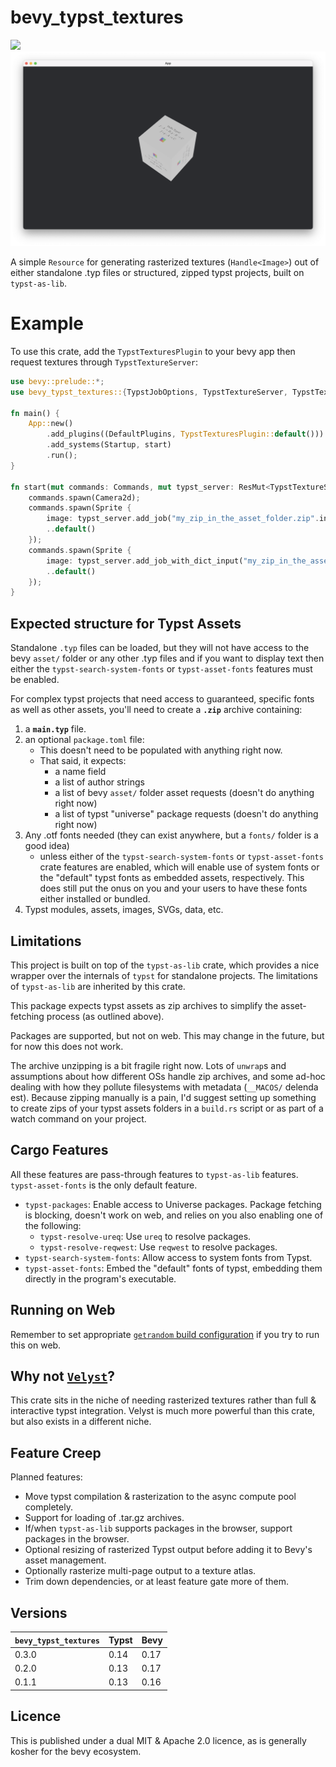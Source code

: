 # bevy_typst_textures
[![](https://img.shields.io/crates/v/bevy_typst_textures
)](https://crates.io/crates/bevy_typst_textures)
[![](./screenshot.png)](./examples/default_fonts_3d.rs)

A simple `Resource` for generating rasterized textures (`Handle<Image>`) out of either standalone .typ files or structured, zipped typst projects, built on `typst-as-lib`.

# Example

To use this crate, add the `TypstTexturesPlugin` to your bevy app then request textures through `TypstTextureServer`:

```rust
use bevy::prelude::*;
use bevy_typst_textures::{TypstJobOptions, TypstTextureServer, TypstTexturesPlugin};

fn main() {
    App::new()
        .add_plugins((DefaultPlugins, TypstTexturesPlugin::default()))
        .add_systems(Startup, start)
        .run();
}

fn start(mut commands: Commands, mut typst_server: ResMut<TypstTextureServer>) {
    commands.spawn(Camera2d);
    commands.spawn(Sprite {
        image: typst_server.add_job("my_zip_in_the_asset_folder.zip".into(), TypstJobOptions::default()),
        ..default()
    });
    commands.spawn(Sprite {
        image: typst_server.add_job_with_dict_input("my_zip_in_the_asset_folder.zip".into(), typst::foundations::Dict::new(), TypstJobOptions::default()),
        ..default()
    });
}
```

## Expected structure for Typst Assets

Standalone `.typ` files can be loaded, but they will not have access to the bevy `asset/` folder or any other .typ files and if you want to display text then either the `typst-search-system-fonts` or `typst-asset-fonts` features must be enabled.

For complex typst projects that need access to guaranteed, specific fonts as well as other assets, you'll need to create a **`.zip`** archive containing:
1. a **`main.typ`** file.
2. an optional `package.toml` file:
    - This doesn't need to be populated with anything right now.
    - That said, it expects:
        - a name field
        - a list of author strings
        - a list of bevy `asset/` folder asset requests (doesn't do anything right now)
        - a list of typst "universe" package requests (doesn't do anything right now)
3. Any .otf fonts needed (they can exist anywhere, but a `fonts/` folder is a good idea)
    - unless either of the `typst-search-system-fonts` or `typst-asset-fonts` crate features are enabled, which will enable use of system fonts or the "default" typst fonts as embedded assets, respectively. This does still put the onus on you and your users to have these fonts either installed or bundled.
4. Typst modules, assets, images, SVGs, data, etc.

## Limitations

This project is built on top of the `typst-as-lib` crate, which provides a nice wrapper over the internals of `typst` for standalone projects. The limitations of `typst-as-lib` are inherited by this crate.

This package expects typst assets as zip archives to simplify the asset-fetching process (as outlined above).

Packages are supported, but not on web. This may change in the future, but for now this does not work.

The archive unzipping is a bit fragile right now. Lots of `unwrap`s and assumptions about how different OSs handle zip archives, and some ad-hoc dealing with how they pollute filesystems with metadata (`__MACOS/` delenda est). Because zipping manually is a pain, I'd suggest setting up something to create zips of your typst assets folders in a `build.rs` script or as part of a watch command on your project.

## Cargo Features

All these features are pass-through features to `typst-as-lib` features. `typst-asset-fonts` is the only default feature.

- `typst-packages`: Enable access to Universe packages. Package fetching is blocking, doesn't work on web, and relies on you also enabling one of the following:
    - `typst-resolve-ureq`: Use `ureq` to resolve packages.
    - `typst-resolve-reqwest`: Use `reqwest` to resolve packages.
- `typst-search-system-fonts`: Allow access to system fonts from Typst.
- `typst-asset-fonts`: Embed the "default" fonts of typst, embedding them directly in the program's executable.

## Running on Web

Remember to set appropriate [`getrandom` build configuration](https://docs.rs/getrandom/0.3.3/#webassembly-support) if you try to run this on web.

## Why not [`Velyst`](https://github.com/voxell-tech/velyst)?

This crate sits in the niche of needing rasterized textures rather than full & interactive typst integration. Velyst is much more powerful than this crate, but also exists in a different niche.

## Feature Creep

Planned features:

- Move typst compilation & rasterization to the async compute pool completely.
- Support for loading of .tar.gz archives.
- If/when `typst-as-lib` supports packages in the browser, support packages in the browser.
- Optional resizing of rasterized Typst output before adding it to Bevy's asset management.
- Optionally rasterize multi-page output to a texture atlas.
- Trim down dependencies, or at least feature gate more of them.

## Versions

|`bevy_typst_textures`|Typst|Bevy|
|-|-|-|
|0.3.0|0.14|0.17|
|0.2.0|0.13|0.17|
|0.1.1|0.13|0.16|

## Licence

This is published under a dual MIT & Apache 2.0 licence, as is generally kosher for the bevy ecosystem.